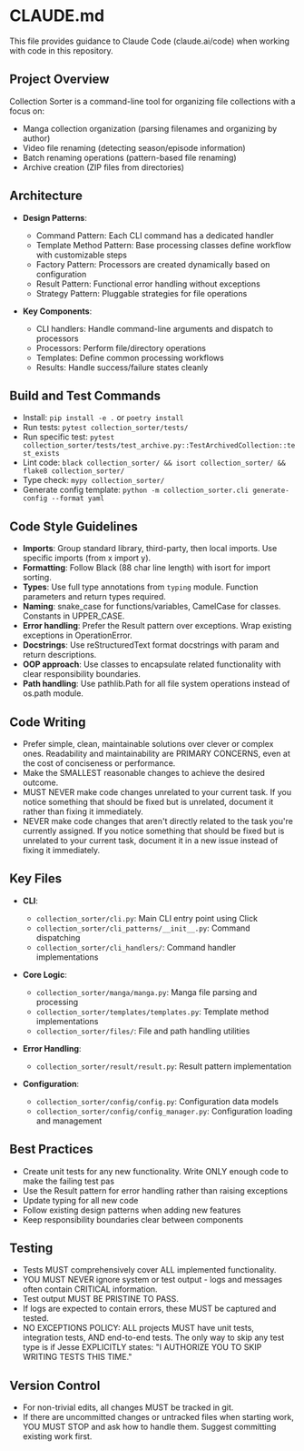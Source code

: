 # CLAUDE.md

This file provides guidance to Claude Code (claude.ai/code) when working with code in this repository.

## Project Overview
Collection Sorter is a command-line tool for organizing file collections with a focus on:
- Manga collection organization (parsing filenames and organizing by author)
- Video file renaming (detecting season/episode information)
- Batch renaming operations (pattern-based file renaming)
- Archive creation (ZIP files from directories)

## Architecture
- **Design Patterns**:
  - Command Pattern: Each CLI command has a dedicated handler
  - Template Method Pattern: Base processing classes define workflow with customizable steps
  - Factory Pattern: Processors are created dynamically based on configuration
  - Result Pattern: Functional error handling without exceptions
  - Strategy Pattern: Pluggable strategies for file operations

- **Key Components**:
  - CLI handlers: Handle command-line arguments and dispatch to processors
  - Processors: Perform file/directory operations
  - Templates: Define common processing workflows
  - Results: Handle success/failure states cleanly

## Build and Test Commands
- Install: `pip install -e .` or `poetry install`
- Run tests: `pytest collection_sorter/tests/`
- Run specific test: `pytest collection_sorter/tests/test_archive.py::TestArchivedCollection::test_exists`
- Lint code: `black collection_sorter/ && isort collection_sorter/ && flake8 collection_sorter/`
- Type check: `mypy collection_sorter/`
- Generate config template: `python -m collection_sorter.cli generate-config --format yaml`

## Code Style Guidelines
- **Imports**: Group standard library, third-party, then local imports. Use specific imports (from x import y).
- **Formatting**: Follow Black (88 char line length) with isort for import sorting.
- **Types**: Use full type annotations from `typing` module. Function parameters and return types required.
- **Naming**: snake_case for functions/variables, CamelCase for classes. Constants in UPPER_CASE.
- **Error handling**: Prefer the Result pattern over exceptions. Wrap existing exceptions in OperationError.
- **Docstrings**: Use reStructuredText format docstrings with param and return descriptions.
- **OOP approach**: Use classes to encapsulate related functionality with clear responsibility boundaries.
- **Path handling**: Use pathlib.Path for all file system operations instead of os.path module.

## Code Writing
- Prefer simple, clean, maintainable solutions over clever or complex ones. Readability and maintainability are PRIMARY CONCERNS, even at the cost of conciseness or performance.
- Make the SMALLEST reasonable changes to achieve the desired outcome.
- MUST NEVER make code changes unrelated to your current task. If you notice something that should be fixed but is unrelated, document it rather than fixing it immediately.
- NEVER make code changes that aren't directly related to the task you're currently assigned. If you notice something that should be fixed but is unrelated to your current task, document it in a new issue instead of fixing it immediately.
## Key Files
- **CLI**:
  - `collection_sorter/cli.py`: Main CLI entry point using Click
  - `collection_sorter/cli_patterns/__init__.py`: Command dispatching
  - `collection_sorter/cli_handlers/`: Command handler implementations

- **Core Logic**:
  - `collection_sorter/manga/manga.py`: Manga file parsing and processing
  - `collection_sorter/templates/templates.py`: Template method implementations
  - `collection_sorter/files/`: File and path handling utilities

- **Error Handling**:
  - `collection_sorter/result/result.py`: Result pattern implementation

- **Configuration**:
  - `collection_sorter/config/config.py`: Configuration data models
  - `collection_sorter/config/config_manager.py`: Configuration loading and management

## Best Practices
- Create unit tests for any new functionality. Write ONLY enough code to make the failing test pas
- Use the Result pattern for error handling rather than raising exceptions
- Update typing for all new code
- Follow existing design patterns when adding new features
- Keep responsibility boundaries clear between components

## Testing
- Tests MUST comprehensively cover ALL implemented functionality.
- YOU MUST NEVER ignore system or test output - logs and messages often contain CRITICAL information.
- Test output MUST BE PRISTINE TO PASS.
- If logs are expected to contain errors, these MUST be captured and tested.
- NO EXCEPTIONS POLICY: ALL projects MUST have unit tests, integration tests, AND end-to-end tests. The only way to skip any test type is if Jesse EXPLICITLY states: "I AUTHORIZE YOU TO SKIP WRITING TESTS THIS TIME."

## Version Control

- For non-trivial edits, all changes MUST be tracked in git.
- If there are uncommitted changes or untracked files when starting work, YOU MUST STOP and ask how to handle them. Suggest committing existing work first.